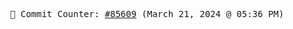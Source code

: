 <p align="center">
    <samp>
        📮 Commit Counter: <a href="https://github.com/Javascript-void0/Javascript-void0/commits/main">#85609</a> (March 21, 2024 @ 05:36 PM)
    </samp>
</p>